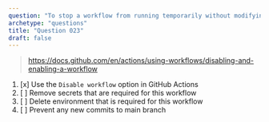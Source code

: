 ```yaml
---
question: "To stop a workflow from running temporarily without modifying the source code you should"
archetype: "questions"
title: "Question 023"
draft: false
---
```



> https://docs.github.com/en/actions/using-workflows/disabling-and-enabling-a-workflow
1. [x] Use the `Disable workflow` option in GitHub Actions
1. [ ] Remove secrets that are required for this workflow
1. [ ] Delete environment that is required for this workflow
1. [ ] Prevent any new commits to main branch
